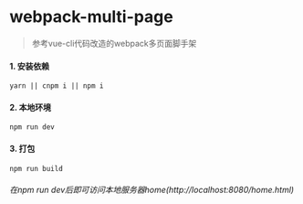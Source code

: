 webpack-multi-page
======
> 参考vue-cli代码改造的webpack多页面脚手架

#### 1. 安装依赖
```
yarn || cnpm i || npm i
```
  
#### 2. 本地环境

```
npm run dev
```

#### 3. 打包

```
npm run build
```

###### 在npm run dev后即可访问本地服务器home(http://localhost:8080/home.html)


